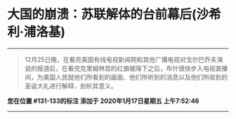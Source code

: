 # 大国的崩溃：苏联解体的台前幕后(沙希利·浦洛基)

---

> 12月25日晚，在看完美国有线电视新闻网和其他广播电视对戈尔巴乔夫演说的报道后，在看完克里姆林宫的红旗被降下之后，布什很快步入电视直播间，为美国人民就他们所看到的画面、他们所听到的消息以及他们所收到的圣诞大礼进行解释，剖析其意义。

**您在位置 #131-133的标注** **添加于 2020年1月17日星期五 上午7:52:46**

---

